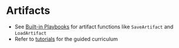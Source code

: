 # Artifacts

- See [Built-in Playbooks](../playbook-types/builtin-playbooks.md) for artifact functions like `SaveArtifact` and `LoadArtifact`
- Refer to [tutorials](../tutorials/index.md) for the guided curriculum